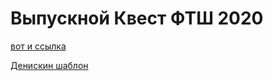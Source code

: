 # Выпускной Квест ФТШ 2020

[вот и ссылка](https://pths-archive.github.io/quest2020/src)

[Денискин шаблон](https://pths-archive.github.io/quest2020/)
